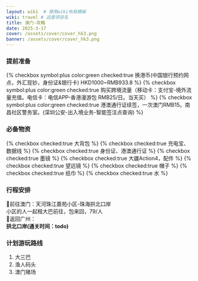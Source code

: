 ```yaml
---
layout: wiki  # 使用wiki布局模板
wiki: travel # 这是项目名
title: 澳门-攻略
date: 2025-3-17
cover: /assets/cover/cover_hk3.png
banner: /assets/cover/cover_hk3.png
---
```



### 提前准备  
{% checkbox symbol:plus color:green checked:true 换港币(中国银行预约网点，外汇现钞，身份证&银行卡) HKD1000~RMB933.8   %}
{% checkbox symbol:plus color:green checked:true 购买跨境流量（移动卡：支付宝-境外流量充值。电信卡：电信APP-香港漫游包 RMB25/日。当天买）   %}
{% checkbox symbol:plus color:green checked:true 港澳通行证续签，一次澳门RMB15。南昌社区警务室。(深圳公安-出入境业务-智能签注点查询)  %}

### 必备物资
{% checkbox checked:true 大背包 %}
{% checkbox checked:true 充电宝、数据线 %}
{% checkbox checked:true 身份证、港澳通行证 %}
{% checkbox checked:true 墨镜 %}
{% checkbox checked:true 大疆Action4，配件 %}
{% checkbox checked:true 望远镜 %}
{% checkbox checked:true 帽子 %}
{% checkbox checked:true 纸巾 %}
{% checkbox checked:true 水 %}

### 行程安排
🚌前往澳门：天河珠江嘉苑小区-珠海拱北口岸   
小区的人一起租大巴前往，包来回，79/人  
🚝返回广州：  
**拱北口岸(通关时间：todo)**   

### 计划游玩路线  
1. 大三巴
2. 渔人码头
3. 澳门赌场





